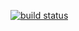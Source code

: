 [![build status](http://ci.jacekdominiak.com/projects/11/status.png?ref=master)](http://ci.jacekdominiak.com/projects/11?ref=master)